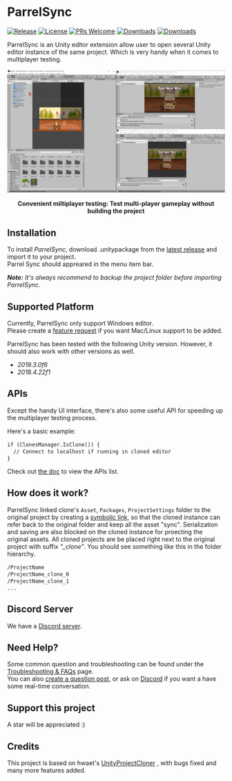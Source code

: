 # ParrelSync 
[![Release](https://img.shields.io/github/v/release/314pies/ParrelSync?include_prereleases)](https://github.com/314pies/ParrelSync/releases) [![License](https://img.shields.io/badge/license-MIT-green)](https://github.com/314pies/ParrelSync/blob/master/LICENSE.md) [![PRs Welcome](https://img.shields.io/badge/PRs-welcome-blue.svg)](https://github.com/314pies/ParrelSync/pulls) [![Downloads](https://img.shields.io/github/downloads/314pies/ParrelSync/total)](https://github.com/314pies/ParrelSync/releases) [![Downloads](https://img.shields.io/discord/710688100996743200)](https://discord.gg/TmQk2qG) 

ParrelSync is an Unity editor extension allow user to open several Unity editor instance of the same project. Which is very handy when it comes to multiplayer testing.  
<br>
![ShortGif](https://raw.githubusercontent.com/314pies/ParrelSync/master/Images/Showcase%201.gif)
<p align="center">
<b>Convenient miltiplayer testing: 
   Test multi-player gameplay without building the project
</b>
<br>
</p>

## Installation 
To install *ParrelSync*, download .unitypackage from the [latest release](https://github.com/314pies/ParrelSync/releases) and import it to your project.  
Parrel Sync should appreared in the menu item bar.

***Note:*** 
*It's always recommend to backup the project folder before importing ParrelSync.*

## Supported Platform
Currently, ParrelSync only support Windows editor.  
Please create a [feature request](https://github.com/314pies/ParrelSync/issues/new/choose) if you want Mac/Linux support to be added. 

ParrelSync has been tested with the following Unity version. However, it should also work with other versions as well.
* *2019.3.0f6*
* *2018.4.22f1*


## APIs
Except the handy UI interface, there's also some useful API for speeding up the multiplayer testing process.

Here's a basic example: 
```
if (ClonesManager.IsClone()) {
  // Connect to localhost if running in cloned editor
}
```
Check out [the doc](https://github.com/314pies/ParrelSync/wiki/List-of-APIs) to view the APIs list.

## How does it work?
ParrelSync linked clone's ```Asset```, ```Packages```, ```ProjectSettings``` folder to the  original project by creating a  [symbolic link](https://docs.microsoft.com/en-us/windows-server/administration/windows-commands/mklink), so that the cloned instance can refer back to the original folder and keep all the asset "sync".  Serialization and saving are also blocked on the cloned instance for proecting the original assets.
All cloned projects are be placed right next to the original project with suffix *"_clone"*. You should see something like this in the folder hierarchy. 
```
/ProjectName
/ProjectName_clone_0
/ProjectName_clone_1
...
```
## Discord Server
We have a [Discord server](https://discord.gg/TmQk2qG).

## Need Help?
Some common question and troubleshooting can be found under the [Troubleshooting & FAQs](https://github.com/314pies/ParrelSync/wiki/Troubleshooting-&-FAQs) page.  
You can also [create a question post](https://github.com/314pies/ParrelSync/issues/new/choose), or ask on [Discord](https://discord.gg/TmQk2qG) if you want a have some real-time conversation.

## Support this project 
A star will be appreciated :)

## Credits
This project is based on hwaet's [UnityProjectCloner](https://github.com/hwaet/UnityProjectCloner) , with bugs fixed and many more features added.
